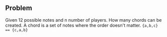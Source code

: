 ## Problem

Given 12 possible notes and n number of players. How many chords can be created. A chord is a set of notes where the order doesn't matter. `{a,b,c} == {c,a,b}`
